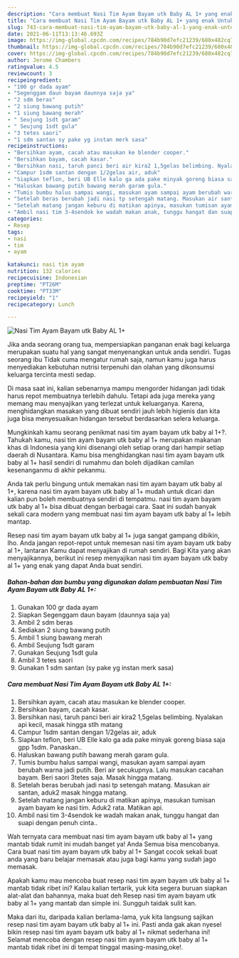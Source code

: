 ```yaml
---
description: "Cara membuat Nasi Tim Ayam Bayam utk Baby AL 1+ yang enak Untuk Jualan"
title: "Cara membuat Nasi Tim Ayam Bayam utk Baby AL 1+ yang enak Untuk Jualan"
slug: 743-cara-membuat-nasi-tim-ayam-bayam-utk-baby-al-1-yang-enak-untuk-jualan
date: 2021-06-11T13:13:46.693Z
image: https://img-global.cpcdn.com/recipes/784b90d7efc21239/680x482cq70/nasi-tim-ayam-bayam-utk-baby-al-1-foto-resep-utama.jpg
thumbnail: https://img-global.cpcdn.com/recipes/784b90d7efc21239/680x482cq70/nasi-tim-ayam-bayam-utk-baby-al-1-foto-resep-utama.jpg
cover: https://img-global.cpcdn.com/recipes/784b90d7efc21239/680x482cq70/nasi-tim-ayam-bayam-utk-baby-al-1-foto-resep-utama.jpg
author: Jerome Chambers
ratingvalue: 4.5
reviewcount: 3
recipeingredient:
- "100 gr dada ayam"
- "Segenggam daun bayam daunnya saja ya"
- "2 sdm beras"
- "2 siung bawang putih"
- "1 siung bawang merah"
- " Seujung 1sdt garam"
- " Seujung 1sdt gula"
- "3 tetes saori"
- "1 sdm santan sy pake yg instan merk sasa"
recipeinstructions:
- "Bersihkan ayam, cacah atau masukan ke blender cooper."
- "Bersihkan bayam, cacah kasar."
- "Bersihkan nasi, taruh panci beri air kira2 1,5gelas belimbing. Nyalakan api kecil, masak hingga stlh matang"
- "Campur 1sdm santan dengan 1/2gelas air, aduk"
- "Siapkan teflon, beri UB Elle kalo ga ada pake minyak goreng biasa saja gpp 1sdm. Panaskan.."
- "Haluskan bawang putih bawang merah garam gula."
- "Tumis bumbu halus sampai wangi, masukan ayam sampai ayam berubah warna jadi putih. Beri air secukupnya. Lalu masukan cacahan bayam. Beri saori 3tetes saja. Masak hingga matang."
- "Setelah beras berubah jadi nasi tp setengah matang. Masukan air santan, aduk2 masak hingga matang."
- "Setelah matang jangan keburu di matikan apinya, masukan tumisan ayam bayam ke nasi tim. Aduk2 rata. Matikan api."
- "Ambil nasi tim 3-4sendok ke wadah makan anak, tunggu hangat dan suapi dengan penuh cinta.."
categories:
- Resep
tags:
- nasi
- tim
- ayam

katakunci: nasi tim ayam 
nutrition: 132 calories
recipecuisine: Indonesian
preptime: "PT26M"
cooktime: "PT33M"
recipeyield: "1"
recipecategory: Lunch

---
```



![Nasi Tim Ayam Bayam utk Baby AL 1+](https://img-global.cpcdn.com/recipes/784b90d7efc21239/680x482cq70/nasi-tim-ayam-bayam-utk-baby-al-1-foto-resep-utama.jpg)

Jika anda seorang orang tua, mempersiapkan panganan enak bagi keluarga merupakan suatu hal yang sangat menyenangkan untuk anda sendiri. Tugas seorang ibu Tidak cuma mengatur rumah saja, namun kamu juga harus menyediakan kebutuhan nutrisi terpenuhi dan olahan yang dikonsumsi keluarga tercinta mesti sedap.

Di masa  saat ini, kalian sebenarnya mampu mengorder hidangan jadi tidak harus repot membuatnya terlebih dahulu. Tetapi ada juga mereka yang memang mau menyajikan yang terlezat untuk keluarganya. Karena, menghidangkan masakan yang dibuat sendiri jauh lebih higienis dan kita juga bisa menyesuaikan hidangan tersebut berdasarkan selera keluarga. 



Mungkinkah kamu seorang penikmat nasi tim ayam bayam utk baby al 1+?. Tahukah kamu, nasi tim ayam bayam utk baby al 1+ merupakan makanan khas di Indonesia yang kini disenangi oleh setiap orang dari hampir setiap daerah di Nusantara. Kamu bisa menghidangkan nasi tim ayam bayam utk baby al 1+ hasil sendiri di rumahmu dan boleh dijadikan camilan kesenanganmu di akhir pekanmu.

Anda tak perlu bingung untuk memakan nasi tim ayam bayam utk baby al 1+, karena nasi tim ayam bayam utk baby al 1+ mudah untuk dicari dan kalian pun boleh membuatnya sendiri di tempatmu. nasi tim ayam bayam utk baby al 1+ bisa dibuat dengan berbagai cara. Saat ini sudah banyak sekali cara modern yang membuat nasi tim ayam bayam utk baby al 1+ lebih mantap.

Resep nasi tim ayam bayam utk baby al 1+ juga sangat gampang dibikin, lho. Anda jangan repot-repot untuk memesan nasi tim ayam bayam utk baby al 1+, lantaran Kamu dapat menyajikan di rumah sendiri. Bagi Kita yang akan menyajikannya, berikut ini resep menyajikan nasi tim ayam bayam utk baby al 1+ yang enak yang dapat Anda buat sendiri.

<!--inarticleads1-->

##### Bahan-bahan dan bumbu yang digunakan dalam pembuatan Nasi Tim Ayam Bayam utk Baby AL 1+:

1. Gunakan 100 gr dada ayam
1. Siapkan Segenggam daun bayam (daunnya saja ya)
1. Ambil 2 sdm beras
1. Sediakan 2 siung bawang putih
1. Ambil 1 siung bawang merah
1. Ambil  Seujung 1sdt garam
1. Gunakan  Seujung 1sdt gula
1. Ambil 3 tetes saori
1. Gunakan 1 sdm santan (sy pake yg instan merk sasa)




<!--inarticleads2-->

##### Cara membuat Nasi Tim Ayam Bayam utk Baby AL 1+:

1. Bersihkan ayam, cacah atau masukan ke blender cooper.
1. Bersihkan bayam, cacah kasar.
1. Bersihkan nasi, taruh panci beri air kira2 1,5gelas belimbing. Nyalakan api kecil, masak hingga stlh matang
1. Campur 1sdm santan dengan 1/2gelas air, aduk
1. Siapkan teflon, beri UB Elle kalo ga ada pake minyak goreng biasa saja gpp 1sdm. Panaskan..
1. Haluskan bawang putih bawang merah garam gula.
1. Tumis bumbu halus sampai wangi, masukan ayam sampai ayam berubah warna jadi putih. Beri air secukupnya. Lalu masukan cacahan bayam. Beri saori 3tetes saja. Masak hingga matang.
1. Setelah beras berubah jadi nasi tp setengah matang. Masukan air santan, aduk2 masak hingga matang.
1. Setelah matang jangan keburu di matikan apinya, masukan tumisan ayam bayam ke nasi tim. Aduk2 rata. Matikan api.
1. Ambil nasi tim 3-4sendok ke wadah makan anak, tunggu hangat dan suapi dengan penuh cinta..




Wah ternyata cara membuat nasi tim ayam bayam utk baby al 1+ yang mantab tidak rumit ini mudah banget ya! Anda Semua bisa mencobanya. Cara buat nasi tim ayam bayam utk baby al 1+ Sangat cocok sekali buat anda yang baru belajar memasak atau juga bagi kamu yang sudah jago memasak.

Apakah kamu mau mencoba buat resep nasi tim ayam bayam utk baby al 1+ mantab tidak ribet ini? Kalau kalian tertarik, yuk kita segera buruan siapkan alat-alat dan bahannya, maka buat deh Resep nasi tim ayam bayam utk baby al 1+ yang mantab dan simple ini. Sungguh taidak sulit kan. 

Maka dari itu, daripada kalian berlama-lama, yuk kita langsung sajikan resep nasi tim ayam bayam utk baby al 1+ ini. Pasti anda gak akan nyesel bikin resep nasi tim ayam bayam utk baby al 1+ nikmat sederhana ini! Selamat mencoba dengan resep nasi tim ayam bayam utk baby al 1+ mantab tidak ribet ini di tempat tinggal masing-masing,oke!.

